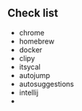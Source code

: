 ## Check list
- chrome
- homebrew
- docker
- clipy
- itsycal
- autojump
- autosuggestions
- intellij
- 
